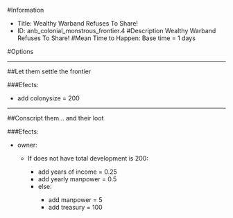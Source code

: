 #Information
 - Title: Wealthy Warband Refuses To Share!
 - ID: anb_colonial_monstrous_frontier.4
#Description
Wealthy Warband Refuses To Share!
#Mean Time to Happen:
Base time = 1 days

#Options

___
##Let them settle the frontier

###Efects:<ul><li>add colonysize = 200</li></ul>

___
##Conscript them... and their loot

###Efects:<ul><li>owner:</li><ul><li>If does not have total development is 200:</li><ul><li>add years of income = 0.25</li><li>add yearly manpower = 0.5</li><li>else:</li><ul><li>add manpower = 5</li><li>add treasury = 100</li></ul></ul></ul></ul>
